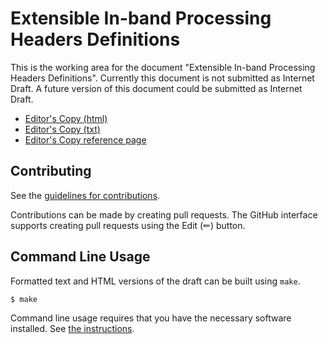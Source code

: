 # Extensible In-band Processing Headers Definitions

<!-- 
This is the working area for the individual Internet-Draft, "Extensible In-band Processing Headers Definitions".
-->

This is the working area for the document "Extensible In-band Processing Headers Definitions". Currently this document is not submitted as Internet Draft. A future version of this document could be submitted as Internet Draft.

* [Editor's Copy (html)](https://eip-home.github.io/eip-headers/#go.draft-eip-headers-definitions.html)
* [Editor's Copy (txt)](https://eip-home.github.io/eip-headers/#go.draft-eip-headers-definitions.txt)
* [Editor's Copy reference page](https://eip-home.github.io/eip-headers/)

<!-- 
* [Datatracker Page](https://datatracker.ietf.org/doc/draft-eip-headers-definitions)
* [Individual Draft](https://datatracker.ietf.org/doc/html/draft-eip-headers-definitions)
* [Compare Editor's Copy to Individual Draft](https://eip-home.github.io/eip-headers/#go.draft-eip-headers-definitions.diff)
-->

## Contributing

See the
[guidelines for contributions](https://github.com/eip-home/eip-headers/blob/main/CONTRIBUTING.md).

Contributions can be made by creating pull requests.
The GitHub interface supports creating pull requests using the Edit (✏) button.


## Command Line Usage

Formatted text and HTML versions of the draft can be built using `make`.

```sh
$ make
```

Command line usage requires that you have the necessary software installed.  See
[the instructions](https://github.com/martinthomson/i-d-template/blob/main/doc/SETUP.md).

